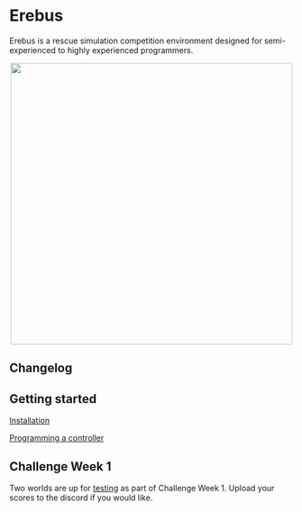 # Erebus
Erebus is a rescue simulation competition environment designed for semi-experienced to highly experienced programmers. 

<p align="center"><img src="/docs/images/environment.JPG" width="500"><p/>  

## Changelog

## Getting started
[Installation](https://github.com/Shadow149/Erebus/wiki/Installation)  

[Programming a controller](https://github.com/Shadow149/Erebus/wiki/Programming-a-controller)  

## Challenge Week 1
Two worlds are up for [testing](https://github.com/Shadow149/Erebus/releases/tag/v0.1.1-alpha-w1) as part of Challenge Week 1. Upload your scores to the discord if you would like.
